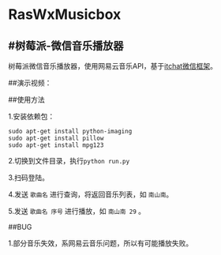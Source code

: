 # RasWxMusicbox
#树莓派-微信音乐播放器
----

树莓派微信音乐播放器，使用网易云音乐API，基于[itchat微信框架](https://github.com/littlecodersh/ItChat)。

##演示视频：

##使用方法

1.安装依赖包： 

	sudo apt-get install python-imaging
	sudo apt-get install pillow
    sudo apt-get install mpg123

2.切换到文件目录，执行`python run.py`

3.扫码登陆。

4.发送 `歌曲名` 进行查询，将返回音乐列表，如 `南山南`。

5.发送 `歌曲名 序号` 进行播放，如 `南山南 29` 。


##BUG

1.部分音乐失效，系网易云音乐问题，所以有可能播放失败。


